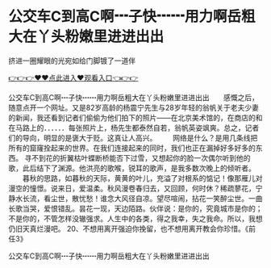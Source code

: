 # 公交车C到高C啊┅子快┅┅用力啊岳粗大在丫头粉嫩里进进出出
挤进一圈耀眼的光宛如给门脚镀了一道伴

<a href="https://github.com/qdmang/dhap/issues/1">👉👉👉♥♥点此进入♥观看入口👈👉👉</a>

公交车C到高C啊┅子快┅┅用力啊岳粗大在丫头粉嫩里进进出出　　感慨之后，随意点开一个网址。又是82岁高龄的杨震宁先生与28岁年轻的翁帆关于老夫少妻的新闻，我还看到记者们偷偷为他们拍下的照片——在北京美术馆的，在商店的和在马路上的．．．．．．每张照片上，杨先生都泰然自若，翁帆英姿飒爽。总之，记者们的导向，明显的是褒大于贬。这真让人高兴。
　　网络是什么？是用几条线把所有的窟窿拴起来的世界。在我们连接起来的同时，我们也正在漏掉好多好多的东西。
寻不到花的折翼枯叶蝶断桥能否下过雪，又想起你的脸一次偶尔听到他的歌，此后结下了渊源。他洪亮的歌喉，锐耳的歌声，是我多数次晚上的倾听者。
　　暮秋的思路，如暮秋的天际，黄黄的叶儿，充溢了对根系的惦记！像那雁儿对漫空的憧憬。说来日，爱温柔。秋风漫卷春归去，又回顾，何时休？稀疏蓼花，宁静水长流，看尘世，散忧愁！谁念大风径自凉。望尽喧闹，拈花一笑醉尘世。一曲长歌当哭，爱恨错乱。昙花一现，天边陌路。伙伴说：是你的，究竟城市是你的；不是你的，不管怎样没辙强求。人生中的各类，得之我幸，失之我命。所以，我想仍旧天真烂漫吧。
	20、不想用离开强迫你挽留，也不想用离开教会你珍惜。《前任3》

公交车C到高C啊┅子快┅┅用力啊岳粗大在丫头粉嫩里进进出出
